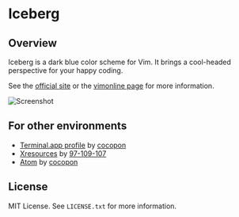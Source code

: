 Iceberg
=======




Overview
--------
Iceberg is a dark blue color scheme for Vim. It brings a cool-headed perspective
for your happy coding.

See the [official site](http://cocopon.me/app/vim-iceberg/) or the
[vimonline page](http://www.vim.org/scripts/script.php?script_id=4820) for more
information.

![Screenshot](http://cocopon.me/app/vim-iceberg/github/screenshot.png)




For other environments
----------------------
- [Terminal.app profile](http://cocopon.me/app/vim-iceberg/) by [cocopon](https://github.com/cocopon)
- [Xresources](https://gist.github.com/97-109-107/063193d150df272a049b) by [97-109-107](https://github.com/97-109-107)
- [Atom](https://github.com/cocopon/atom-iceberg-syntax/) by [cocopon](https://github.com/cocopon)




License
-------
MIT License. See `LICENSE.txt` for more information.
